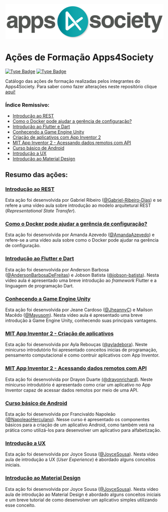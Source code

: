 <p align="center">
  <img src="https://github.com/a4s-ufpb/Acoes-Formacao/blob/master/Logo-a4s/official_logo.png" />
</p>

# Ações de Formação Apps4Society


[![Type Badge](https://img.shields.io/badge/project%3A-Apps4Society-informational)](#)
[![Type Badge](https://img.shields.io/badge/type%3A-Documentation%20-green)](#)




Catálogo das ações de formação realizadas pelos integrantes do Apps4Society. Para saber como fazer alterações neste repositório clique [aqui!](https://github.com/a4s-ufpb/Acoes-Formacao/wiki/Como-fazer-altera%C3%A7%C3%B5es-neste-reposit%C3%B3rio%3F)

### Índice Remissivo:
 - [Introdução ao REST](https://github.com/a4s-ufpb/Acoes-Formacao/tree/master/Introducao-a-REST)
 - [Como o Docker pode ajudar a gerência de configuração?](https://github.com/a4s-ufpb/Acoes-Formacao/tree/master/Como-o-Docker-pode-ajudar-na-gerencia-de-configuracao)
 - [Introdução ao Flutter e Dart](https://github.com/a4s-ufpb/Acoes-Formacao/tree/master/Introducao-ao-Flutter-e-Dart)
 - [Conhecendo a Game Engine Unity](https://github.com/a4s-ufpb/Acoes-Formacao/tree/master/Conhecendo-a-Game-Engine-Unity)
 - [Criação de aplicativos com App Inventor 2](https://github.com/a4s-ufpb/Acoes-Formacao/tree/master/MIT-App-Inventor/Criacao-de-aplicativos-com-App-Inventor-2)
 - [MIT App Inventor 2 - Acessando dados remotos com API](https://github.com/a4s-ufpb/Acoes-Formacao/tree/master/MIT-App-Inventor/Acessando-dados-remotos-com-API)
 - [Curso básico de Android](https://github.com/a4s-ufpb/Acoes-Formacao/tree/master/Android-basico)
 - [Introdução a UX](https://github.com/a4s-ufpb/Acoes-Formacao/tree/master/Introducao-a-UX)
 - [Introdução ao Material Design](https://github.com/a4s-ufpb/Acoes-Formacao/tree/master/Material-design)



## Resumo das ações:

### [Introdução ao REST](https://github.com/a4s-ufpb/Acoes-Formacao/tree/master/Introducao-a-REST)

Esta ação foi desenvolvida por Gabriel Ribeiro ([@Gabriel-Ribeiro-Dias](https://github.com/gabriel-ribeiro-dias)) e se refere a uma vídeo aula sobre introdução ao modelo arquitetural REST (*Representational State Transfer*).

### [Como o Docker pode ajudar a gerência de configuração?](https://github.com/a4s-ufpb/Acoes-Formacao/tree/master/Como-o-Docker-pode-ajudar-na-gerencia-de-configuracao)

Esta ação foi desenvolvida por Amanda Azevedo ([@AmandaAzevedo](https://github.com/AmandaAzevedo)) e refere-se a uma vídeo aula sobre como o Docker pode ajudar na gerência de configuração.
	
### [Introdução ao Flutter e Dart](https://github.com/a4s-ufpb/Acoes-Formacao/tree/master/Introducao-ao-Flutter-e-Dart)
	 
 Esta ação foi desenvolvida por Anderson Barbosa ([@AndersonBarbosaDeFreitas](https://github.com/AndersonBarbosaDeFreitas)) e Jobson Batista ([@jobson-batista](https://github.com/jobson-batista)). Nesta vídeo aula é apresentado uma breve introdução ao *framework* Flutter e a linguagem de programação Dart.

### [Conhecendo a Game Engine Unity](https://github.com/a4s-ufpb/Acoes-Formacao/tree/master/Conhecendo-a-Game-Engine-Unity)

Esta ação foi desenvolvida por Jeane Cardoso ([@JheannyC](https://github.com/JheannyC)) e Mailson Macêdo ([@Mayusom](https://github.com/Mayusom)). Nesta vídeo aula é apresentado uma breve introdução à Game Engine Unity, conhecendo suas principais vantagens.
	
### [MIT App Inventor 2 - Criação de aplicativos](https://github.com/a4s-ufpb/Acoes-Formacao/tree/master/MIT-App-Inventor/Criacao-de-aplicativos-com-App-Inventor-2)

Esta ação foi desenvolvida por Ayla Rebouças ([@ayladebora](https://github.com/ayladebora)). Neste minicurso introdutório foi apresentado conceitos inicias de programação, pensamento computacional e como contruir aplicativos com App Inventor.

### [MIT App Inventor 2 - Acessando dados remotos com API](https://github.com/a4s-ufpb/Acoes-Formacao/tree/master/MIT-App-Inventor/Acessando-dados-remotos-com-API)

Esta ação foi desenvolvida por Drayon Duarte [(@drayonrichard)](https://github.com/drayonrichard). Neste minicurso introdutório é apresentado como criar um aplicativo no App Inventor capaz de acessar dados remotos por meio de uma API.
	
### [Curso básico de Android](https://github.com/a4s-ufpb/Acoes-Formacao/tree/master/Android-basico)

Esta ação foi desenvolvida por Francivaldo Napoleão ([@NapoleaoHerculano](https://github.com/NapoleaoHerculano)). Nesse curso é apresentado os componentes básicos para a criação de um aplicativo Android, como também verá na prática como utilizá-los para desenvolver um aplicativo para alfabetização.

### [Introdução a UX](https://github.com/a4s-ufpb/Acoes-Formacao/tree/master/Introducao-a-UX)

Esta ação foi desenvolvida por Joyce Sousa ([@JoyceSousa](https://github.com/JoyceSousa)). Nesta vídeo aula de introdução a UX (*User Experience*) é abordado alguns conceitos iniciais.

### [Introdução ao Material Design](https://github.com/a4s-ufpb/Acoes-Formacao/tree/master/Material-design)

Esta ação foi desenvolvida por Joyce Sousa ([@JoyceSousa](https://github.com/JoyceSousa)). Nesta vídeo aula de introdução ao Material Design é abordado alguns conceitos iniciais e um breve tutorial de como desenvolver um aplicativo simples utilizando esse conceito.



